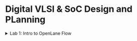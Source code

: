 # Digital VLSI & SoC Design and PLanning

<details>
  <summary>
Lab 1: Intro to OpenLane Flow
  </summary>

  The first Lab's aim is to calculate the flop ratio for the `picorv32a` design.